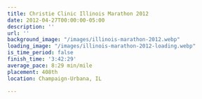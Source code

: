 ```yaml
---
title: Christie Clinic Illinois Marathon 2012
date: 2012-04-27T00:00:00-05:00
description: ''
url: ''
background_image: "/images/illinois-marathon-2012.webp"
loading_image: "/images/illinois-marathon-2012-loading.webp"
is_time_period: false
finish_time: '3:42:29'
average_pace: 8:29 min/mile
placement: 408th
location: Champaign-Urbana, IL

---
```

